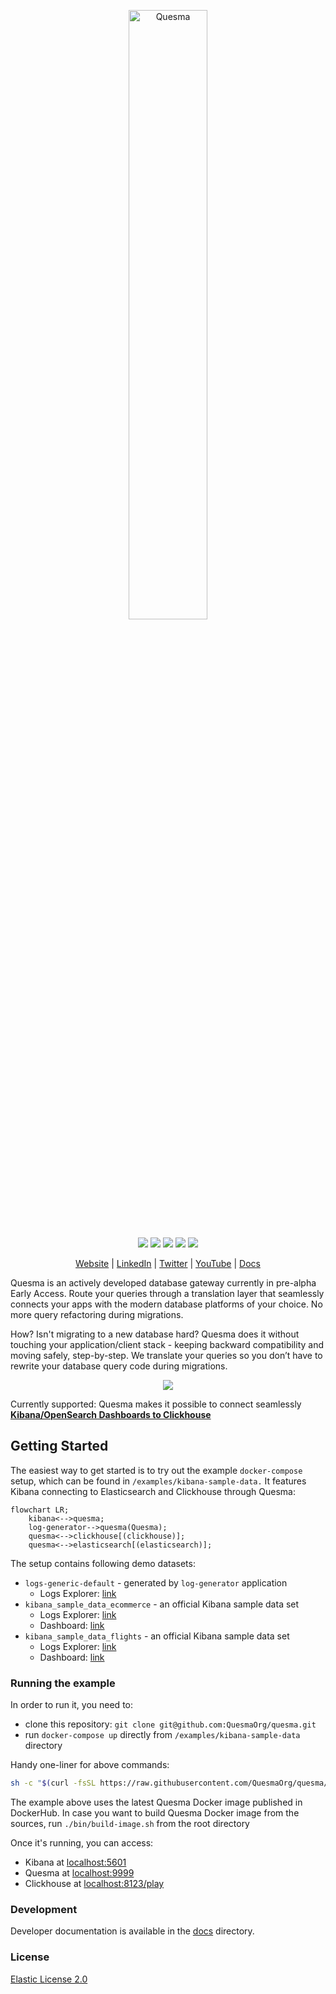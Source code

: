 <p align="center">
<a href="https://www.quesma.com"><img alt="Quesma" src="https://github.com/QuesmaOrg/quesma/assets/150345712/2f05a9d6-1b50-4bf5-ba8a-4370e77ae797" width="50%"></a>
</p>

<p align="center">
<a href="https://github.com/QuesmaOrg/quesma/actions/workflows/pipeline.yml"><img src="https://github.com/QuesmaOrg/quesma/actions/workflows/pipeline.yml/badge.svg"></a>
<a href="https://img.shields.io/github/v/release/QuesmaOrg/quesma"><img src="https://img.shields.io/github/v/release/QuesmaOrg/quesma"></a>
<a href=""><img src="https://img.shields.io/badge/golang-1.22.5-blue" /></a>
<a href=""><img src="https://img.shields.io/badge/License-Elastic_License_2.0-lightgrey" /></a>
<a href="https://goreportcard.com/report/github.com/QuesmaOrg/quesma"><img src="https://goreportcard.com/badge/github.com/QuesmaOrg/quesma" /></a>
</p>

<p align="center">
<a href="https://www.quesma.com">Website</a> | 
<a href="https://www.linkedin.com/company/quesma">LinkedIn</a> | 
<a href="https://twitter.com/QuesmaOrg">Twitter</a> | 
<a href="https://www.youtube.com/@QuesmaOrg">YouTube</a> | 
<a href="https://eap.quesma.com/eap-docs">Docs</a>
</p>

Quesma is an actively developed database gateway currently in pre-alpha Early Access. Route your queries through a translation layer that seamlessly connects your apps with the modern database platforms of your choice. No more query refactoring during migrations.

How? Isn't migrating to a new database hard? Quesma does it without touching your application/client stack - keeping backward compatibility and moving safely, step-by-step. We translate your queries so you don’t have to rewrite your database query code during migrations.

<p align="center">
<a href=""><img src="https://github.com/QuesmaOrg/quesma/assets/150345712/caea2d09-6143-45a5-8441-e789211c49c1" /></a>
</p>


Currently supported: Quesma makes it possible to connect seamlessly [**Kibana/OpenSearch Dashboards to Clickhouse**](https://quesma.com/quesma-for-elk)

## Getting Started

The easiest way to get started is to try out the example `docker-compose` setup, which can be found in `/examples/kibana-sample-data.` It features Kibana connecting to Elasticsearch and Clickhouse through Quesma:

```mermaid
flowchart LR;
    kibana<-->quesma;
    log-generator-->quesma(Quesma);
    quesma<-->clickhouse[(clickhouse)];
    quesma<-->elasticsearch[(elasticsearch)];
```

The setup contains following demo datasets:
- `logs-generic-default` - generated by `log-generator` application
    - Logs Explorer: [link](http://localhost:5601/app/observability-log-explorer)
- `kibana_sample_data_ecommerce` - an official Kibana sample data set
    - Logs Explorer: [link](<http://localhost:5601/app/discover#/?_a=(columns:!(),filters:!(),index:ff959d40-b880-11e8-a6d9-e546fe2bba5f,interval:auto,query:(language:kuery,query:''),sort:!(!(order_date,desc)))&_g=(filters:!(),refreshInterval:(pause:!t,value:60000),time:(from:now-30d%2Fd,to:now))>)
    - Dashboard: [link](<http://localhost:5601/app/dashboards#/view/722b74f0-b882-11e8-a6d9-e546fe2bba5f?_g=(filters:!(),refreshInterval:(pause:!t,value:0),time:(from:now-7d,to:now))>)
- `kibana_sample_data_flights` - an official Kibana sample data set
    - Logs Explorer: [link](<http://localhost:5601/app/discover#/?_a=(columns:!(),filters:!(),index:d3d7af60-4c81-11e8-b3d7-01146121b73d,interval:auto,query:(language:kuery,query:''),sort:!(!(timestamp,desc)))&_g=(filters:!(),refreshInterval:(pause:!t,value:60000),time:(from:now-30d%2Fd,to:now))>)
    - Dashboard: [link](<http://localhost:5601/app/dashboards#/view/7adfa750-4c81-11e8-b3d7-01146121b73d?_g=(filters:!(),refreshInterval:(pause:!t,value:0),time:(from:now-7d,to:now))>)

### Running the example
In order to run it, you need to:
- clone this repository: `git clone git@github.com:QuesmaOrg/quesma.git`
- run `docker-compose up` directly from `/examples/kibana-sample-data` directory

Handy one-liner for above commands:
```bash
sh -c "$(curl -fsSL https://raw.githubusercontent.com/QuesmaOrg/quesma/main/examples/run.sh)"
```

The example above uses the latest Quesma Docker image published in DockerHub. In case you want to build Quesma Docker image from the sources, run `./bin/build-image.sh` from the root directory



Once it's running, you can access:
- Kibana at [localhost:5601](http://localhost:5601/)
- Quesma at [localhost:9999](http://localhost:9999/)
- Clickhouse at [localhost:8123/play](http://localhost:8123/play)

### Development

Developer documentation is available in the [docs](docs/DEVELOPMENT.MD) directory.

### License
[Elastic License 2.0](https://github.com/QuesmaOrg/quesma/blob/main/LICENSE.MD)
